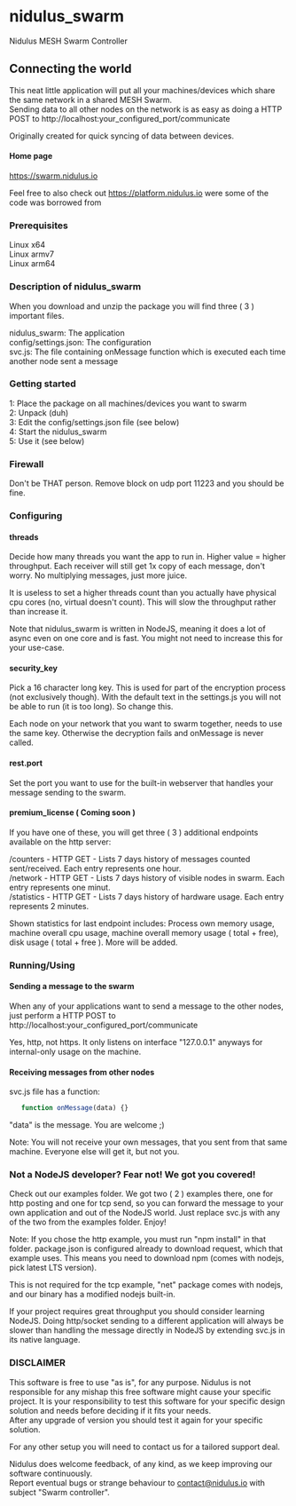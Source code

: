 # nidulus_swarm
Nidulus MESH Swarm Controller

## Connecting the world

This neat little application will put all your machines/devices which share the same network in a shared MESH Swarm.\
Sending data to all other nodes on the network is as easy as doing a HTTP POST to http://localhost:your_configured_port/communicate

Originally created for quick syncing of data between devices.

#### Home page

https://swarm.nidulus.io

Feel free to also check out https://platform.nidulus.io were some of the code was borrowed from

### Prerequisites
Linux x64\
Linux armv7\
Linux arm64

### Description of nidulus_swarm

When you download and unzip the package you will find three ( 3 ) important files.

nidulus_swarm:        The application\
config/settings.json: The configuration\
svc.js:               The file containing onMessage function which is executed each time another node sent a message

### Getting started

1: Place the package on all machines/devices you want to swarm\
2: Unpack (duh)\
3: Edit the config/settings.json file (see below)\
4: Start the nidulus_swarm\
5: Use it (see below)

### Firewall

Don't be THAT person. Remove block on udp port 11223 and you should be fine.

### Configuring

#### threads

Decide how many threads you want the app to run in. Higher value = higher throughput. Each receiver will still get 1x copy of each message, don't worry. No multiplying messages, just more juice.

It is useless to set a higher threads count than you actually have physical cpu cores (no, virtual doesn't count). This will slow the throughput rather than increase it.

Note that nidulus_swarm is written in NodeJS, meaning it does a lot of async even on one core and is fast. You might not need to increase this for your use-case.

#### security_key

Pick a 16 character long key. This is used for part of the encryption process (not exclusively though). With the default text in the settings.js you will not be able to run (it is too long). So change this.

Each node on your network that you want to swarm together, needs to use the same key. Otherwise the decryption fails and onMessage is never called.

#### rest.port

Set the port you want to use for the built-in webserver that handles your message sending to the swarm.

#### premium_license ( Coming soon )

If you have one of these, you will get three ( 3 ) additional endpoints available on the http server:

/counters   - HTTP GET - Lists 7 days history of messages counted sent/received. Each entry represents one hour.\
/network    - HTTP GET - Lists 7 days history of visible nodes in swarm. Each entry represents one minut.\
/statistics - HTTP GET - Lists 7 days history of hardware usage. Each entry represents 2 minutes.

Shown statistics for last endpoint includes: Process own memory usage, machine overall cpu usage, machine overall memory usage ( total + free), disk usage ( total + free ). More will be added.

### Running/Using

#### Sending a message to the swarm

When any of your applications want to send a message to the other nodes, just perform a HTTP POST to http://localhost:your_configured_port/communicate

Yes, http, not https. It only listens on interface "127.0.0.1" anyways for internal-only usage on the machine.

#### Receiving messages from other nodes

svc.js file has a function:

```js
   function onMessage(data) {}
```

"data" is the message. You are welcome ;)

Note: You will not receive your own messages, that you sent from that same machine. Everyone else will get it, but not you.

### Not a NodeJS developer? Fear not! We got you covered!

Check out our examples folder. We got two ( 2 ) examples there, one for http posting and one for tcp send, so you can forward the message to your own application and out of the NodeJS world. Just replace svc.js with any of the two from the examples folder. Enjoy!

Note: If you chose the http example, you must run "npm install" in that folder. package.json is configured already to download request, which that example uses. This means you need to download npm (comes with nodejs, pick latest LTS version).

This is not required for the tcp example, "net" package comes with nodejs, and our binary has a modified nodejs built-in.

If your project requires great throughput you should consider learning NodeJS. Doing http/socket sending to a different application will always be slower than handling the message directly in NodeJS by extending svc.js in its native language.

### DISCLAIMER

This software is free to use "as is", for any purpose. Nidulus is not responsible for any mishap this free software might cause your specific project. It is your responsibility to test this software for your specific  design solution and needs before deciding if it fits your needs.\
After any upgrade of version you should test it again for your specific solution.

For any other setup you will need to contact us for a tailored support deal.

Nidulus does welcome feedback, of any kind, as we keep improving our software continuously.\
Report eventual bugs or strange behaviour to contact@nidulus.io with subject "Swarm controller".

